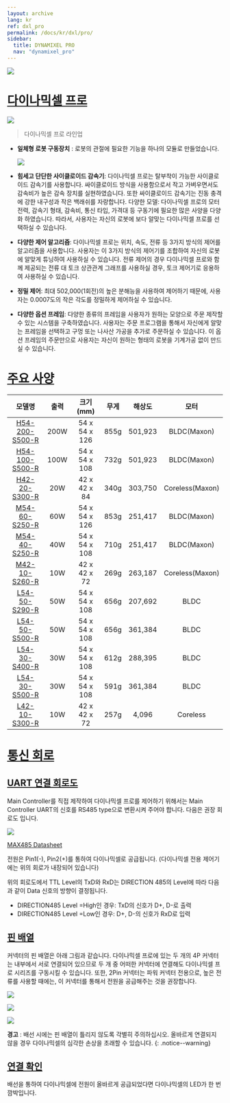 ```yaml
---
layout: archive
lang: kr
ref: dxl_pro
permalink: /docs/kr/dxl/pro/
sidebar:
  title: DYNAMIXEL PRO
  nav: "dynamixel_pro"
---
```


![](/assets/images/dxl/pro/dynamixelpro_main.jpg)

# [다이나믹셀 프로](#다이나믹셀-프로)

![](/assets/images/dxl/pro/dxl_pro_productline_kr.jpg)

> 다이나믹셀 프로 라인업

- **일체형 로봇 구동장치** : 로봇의 관절에 필요한 기능을 하나의 모듈로 만들었습니다.

  ![](/assets/images/dxl/pro/dxl_pro_intro_kr.gif)

- **힘세고 단단한 사이클로이드 감속기**: 다이나믹셀 프로는 탈부착이 가능한 사이클로이드 감속기를 사용합니다. 싸이클로이드 방식을 사용함으로서 작고 가벼우면서도 감속비가 높은 감속 장치를 실현하였습니다. 또한 싸이클로이드 감속기는 진동 충격에 강한 내구성과 작은 백래쉬를 자랑합니다.
다양한 모델: 다이나믹셀 프로의 모터 전력, 감속기 형태, 감속비, 통신 타입, 가격대 등 구동기에 필요한 많은 사양을 다양화 하였습니다. 따라서, 사용자는 자신의 로봇에 보다 알맞는 다이나믹셀 프로를 선택하실 수 있습니다.

- **다양한 제어 알고리즘**: 다이나믹셀 프로는 위치, 속도, 전류 등 3가지 방식의 제어를 알고리즘을 사용합니다. 사용자는 이 3가지 방식의 제어기를 조합하여 자신의 로봇에 알맞게 튜닝하여 사용하실 수 있습니다. 전류 제어의 경우 다이나믹셀 프로와 함께 제공되는 전류 대 토크 상관관계 그래프를 사용하실 경우, 토크 제어기로 응용하여 사용하실 수 있습니다.

- **정밀 제어**: 최대 502,000(1회전)의 높은 분해능을 사용하여 제어하기 때문에, 사용자는  0.0007도의 작은 각도를 정밀하게 제어하실 수 있습니다.

- **다양한 옵션 프레임**: 다양한 종류의 프레임을 사용자가 원하는 모양으로 주문 제작할 수 있는 시스템을 구축하였습니다. 사용자는 주문 프로그램을 통해서 자신에게 알맞는 프레임을 선택하고 구멍 또는 나사산 가공을 추가로 주문하실 수 있습니다. 이 옵션 프레임의 주문만으로 사용자는 자신이 원하는 형태의 로봇을 기계가공 없이 만드실 수 있습니다.

# [주요 사양](#주요-사양)

|모델명|출력|크기(mm)|무게|해상도|모터|
|:---:|:---:|:---:|:---:|:---:|:---:|
|[H54-200-S500-R](/docs/kr/dxl/pro/h54-200-s500-r/)|200W|54 x 54 x 126|855g|501,923|BLDC(Maxon)|
|[H54-100-S500-R](/docs/kr/dxl/pro/h54-100-s500-r/)|100W|54 x 54 x 108|732g|501,923|BLDC(Maxon)|
|[H42-20-S300-R](/docs/kr/dxl/pro/h42-20-s300-r/)|20W|42 x 42 x 84|340g|303,750|Coreless(Maxon)|
|[M54-60-S250-R](/docs/kr/dxl/pro/m54-60-s250-r/)|60W|54 x 54 x 126|853g|251,417|BLDC(Maxon)|
|[M54-40-S250-R](/docs/kr/dxl/pro/m54-40-s250-r/)|40W|54 x 54 x 108|710g|251,417|BLDC(Maxon)|
|[M42-10-S260-R](/docs/kr/dxl/pro/m42-10-s260-r/)|10W|42 x 42 x 72|269g|263,187|Coreless(Maxon)|
|[L54-50-S290-R](/docs/kr/dxl/pro/l54-50-s500-r/)|50W|54 x 54 x 108|656g|207,692|BLDC|
|[L54-50-S500-R](/docs/kr/dxl/pro/l54-50-s290-r/)|50W|54 x 54 x 108|656g|361,384|BLDC|
|[L54-30-S400-R](/docs/kr/dxl/pro/l54-30-s500-r/)|30W|54 x 54 x 108|612g|288,395|BLDC|
|[L54-30-S500-R](/docs/kr/dxl/pro/l54-30-s400-r/)|30W|54 x 54 x 108|591g|361,384|BLDC|
|[L42-10-S300-R](/docs/kr/dxl/pro/l42-10-s300-r/)|10W|42 x 42 x 72|257g|4,096|Coreless|

# [통신 회로](#통신-회로)

## [UART 연결 회로도](#uart-연결-회로도)
Main Controller를 직접 제작하여 다이나믹셀 프로를 제어하기 위해서는 Main Controller UART의 신호를 RS485 type으로 변환시켜 주어야 합니다. 다음은 권장 회로도 입니다.

![](/assets/images/dxl/pro/485_circuit_pro.png)

[MAX485 Datasheet](http://ecee.colorado.edu/~mcclurel/max485ds.pdf)

전원은 Pin1(-), Pin2(+)를 통하여 다이나믹셀로 공급됩니다. (다이나믹셀 전용 제어기에는 위의 회로가 내장되어 있습니다)

위의 회로도에서 TTL Level의 TxD와 RxD는 DIRECTION 485의 Level에 따라 다음과 같이 Data 신호의 방향이 결정됩니다.
- DIRECTION485 Level =High인 경우: TxD의 신호가 D+, D-로 출력
- DIRECTION485 Level =Low인 경우: D+, D-의 신호가 RxD로 입력

## [핀 배열](#핀-배열)
커넥터의 핀 배열은 아래 그림과 같습니다. 다이나믹셀 프로에 있는 두 개의 4P 커넥터는 내부에서 서로 연결되어 있으므로 두 개 중 어떠한 커넥터에 연결해도 다이나믹셀 프로 시리즈를 구동시킬 수 있습니다. 또한, 2Pin 커넥터는 파워 커넥터 전용으로, 높은 전류를 사용할 때에는, 이 커넥터를 통해서 전원을 공급해주는 것을 권장합니다.

![](/assets/images/dxl/pro/clip_image003.png)

![](/assets/images/dxl/pro/clip_image005.jpg)

![](/assets/images/dxl/pro/clip_image007.png)

**경고** : 배선 시에는 핀 배열이 틀리지 않도록 각별히 주의하십시오. 올바르게 연결되지 않을 경우 다이나믹셀의 심각한 손상을 초래할 수 있습니다.
{: .notice--warning}

## [연결 확인](#연결-확인)

배선을 통하여 다이나믹셀에 전원이 올바르게 공급되었다면 다이나믹셀의 LED가 한 번 깜박입니다.

